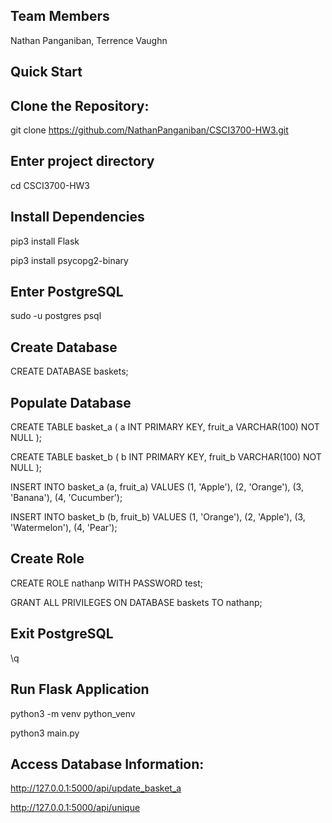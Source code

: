 ## Team Members
Nathan Panganiban, Terrence Vaughn

## Quick Start

## Clone the Repository:

git clone https://github.com/NathanPanganiban/CSCI3700-HW3.git


## Enter project directory

cd CSCI3700-HW3


## Install Dependencies

pip3 install Flask

pip3 install psycopg2-binary


## Enter PostgreSQL

sudo -u postgres psql


## Create Database

CREATE DATABASE baskets;


## Populate Database

CREATE TABLE basket_a (
    a INT PRIMARY KEY,
    fruit_a VARCHAR(100) NOT NULL
);

CREATE TABLE basket_b (
    b INT PRIMARY KEY,
    fruit_b VARCHAR(100) NOT NULL
);

INSERT INTO basket_a (a, fruit_a) VALUES
    (1, 'Apple'),
    (2, 'Orange'),
    (3, 'Banana'),
    (4, 'Cucumber');

INSERT INTO basket_b (b, fruit_b) VALUES
    (1, 'Orange'),
    (2, 'Apple'),
    (3, 'Watermelon'),
    (4, 'Pear');


## Create Role

CREATE ROLE nathanp WITH PASSWORD test;

GRANT ALL PRIVILEGES ON DATABASE baskets TO nathanp;


## Exit PostgreSQL

\q


## Run Flask Application

python3 -m venv python_venv

python3 main.py


## Access Database Information:

http://127.0.0.1:5000/api/update_basket_a

http://127.0.0.1:5000/api/unique

